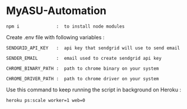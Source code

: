 # MyASU-Automation

```
npm i              :  to install node modules
```

Create .env file with following variables :

```
SENDGRID_API_KEY   :  api key that sendgrid will use to send email
```

```
SENDER_EMAIL       :  email used to create sendgrid api key
```

```
CHROME_BINARY_PATH :  path to chrome binary on your system
```

```
CHROME_DRIVER_PATH :  path to chrome driver on your system
```

Use this command to keep running the script in background on Heroku :

```
heroku ps:scale worker=1 web=0
```
